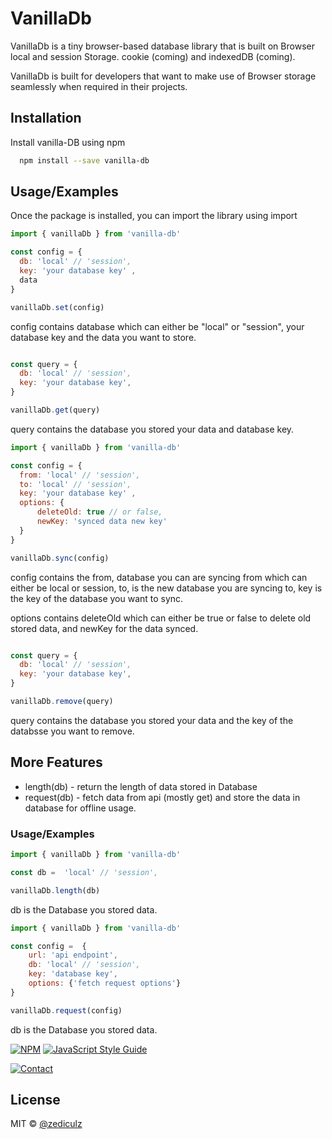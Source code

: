 
# VanillaDb

VanillaDb is a tiny browser-based database library that is built on Browser local and session Storage.
cookie (coming) and indexedDB (coming).

VanillaDb is built for developers that want to make use of Browser storage seamlessly when required in their projects.

## Installation
Install vanilla-DB using npm

```bash
  npm install --save vanilla-db
```

## Usage/Examples
Once the package is installed, you can import the library using import

```javascript
import { vanillaDb } from 'vanilla-db'

const config = {
  db: 'local' // 'session',
  key: 'your database key' ,
  data
}

vanillaDb.set(config)
```
config contains database which can either be "local" or "session", your database key and the data you want to store.

```javascript

const query = {
  db: 'local' // 'session',
  key: 'your database key',
}

vanillaDb.get(query)

```
query contains the database you stored your data and database key.

```javascript
import { vanillaDb } from 'vanilla-db'

const config = {
  from: 'local' // 'session',
  to: 'local' // 'session',
  key: 'your database key' ,
  options: {
      deleteOld: true // or false,
      newKey: 'synced data new key'
  }
}

vanillaDb.sync(config)
```
config contains the from, database you can are syncing from which can either be local or session, to, is the new database you are syncing to, key is the key of the database you want to sync.

options contains deleteOld which can either be true or false to delete old stored data, and newKey for the data synced.


```javascript

const query = {
  db: 'local' // 'session',
  key: 'your database key',
}

vanillaDb.remove(query)

```
query contains the database you stored your data and the key of the databsse you want to remove.

## More Features

- length(db) - return the length of data stored in Database
- request(db) - fetch data from api (mostly get) and store the data in database for offline usage.

### Usage/Examples

```javascript
import { vanillaDb } from 'vanilla-db'

const db =  'local' // 'session',

vanillaDb.length(db)

```
db is the Database you stored data.

```javascript
import { vanillaDb } from 'vanilla-db'

const config =  {
    url: 'api endpoint',
    db: 'local' // 'session',
    key: 'database key',
    options: {'fetch request options'}
}

vanillaDb.request(config)

```
db is the Database you stored data.


[![NPM](https://img.shields.io/npm/v/vanilla-db.svg)](https://www.npmjs.com/package/vanilla-db) [![JavaScript Style Guide](https://img.shields.io/badge/code_style-standard-brightgreen.svg)](https://standardjs.com)

[![Contact](https://img.shields.io/badge/contact-@zediculz-blue.svg?style=flat&logo=twitter)](https://twitter.com/zediculz)

## License

MIT © [@zediculz](https://github.com/@zediculz)
